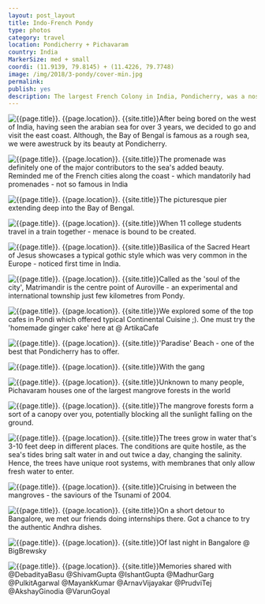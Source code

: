 ```yaml
---
layout: post_layout
title: Indo-French Pondy
type: photos
category: travel
location: Pondicherry + Pichavaram
country: India
MarkerSize: med + small
coordi: (11.9139, 79.8145) + (11.4226, 79.7748)
image: /img/2018/3-pondy/cover-min.jpg
permalink:
publish: yes
description: The largest French Colony in India, Pondicherry, was a nostalgic trip for me - after staying in France for about 4 months. I did try some of the French that I learned - but only to fail :(
---
```

<!-- http://compressjpeg.com -->
<!-- http://compressimage.toolur.com/ 1024, 400-->
<p class="center"><img src="{{site.baseurl}}/img/2018/3-pondy/1.jpg" alt="{{page.title}}. {{page.location}}. {{site.title}}" title="{{page.title}}">After being bored on the west of India, having seen the arabian sea for over 3 years, we decided to go and visit the east coast. Although, the Bay of Bengal is famous as a rough sea, we were awestruck by its beauty at Pondicherry.</p>

<p class="center"><img src="{{site.baseurl}}/img/2018/3-pondy/2.jpg" alt="{{page.title}}. {{page.location}}. {{site.title}}" title="{{page.title}}">The promenade was definitely one of the major contributors to the sea's added beauty. Reminded me of the French cities along the coast - which mandatorily had promenades - not so famous in India</p>

<p class="center"><img src="{{site.baseurl}}/img/2018/3-pondy/3.jpg" alt="{{page.title}}. {{page.location}}. {{site.title}}" title="{{page.title}}">The picturesque pier extending deep into the Bay of Bengal.</p>

<p class="center"><img src="{{site.baseurl}}/img/2018/3-pondy/4.jpg" alt="{{page.title}}. {{page.location}}. {{site.title}}" title="{{page.title}}">When 11 college students travel in a train together - menace is bound to be created.</p>

<p class="center"><img src="{{site.baseurl}}/img/2018/3-pondy/5.jpg" alt="{{page.title}}. {{page.location}}. {{site.title}}" title="{{page.title}}">Basilica of the Sacred Heart of Jesus showcases a typical gothic style which was very common in the Europe - noticed first time in India.</p>

<p class="center"><img src="{{site.baseurl}}/img/2018/3-pondy/6.jpg" alt="{{page.title}}. {{page.location}}. {{site.title}}" title="{{page.title}}">Called as the 'soul of the city', Matrimandir is the centre point of Auroville - an experimental and international township just few kilometres from Pondy.</p>

<p class="center"><img src="{{site.baseurl}}/img/2018/3-pondy/7.jpg" alt="{{page.title}}. {{page.location}}. {{site.title}}" title="{{page.title}}">We explored some of the top cafes in Pondi which offered typical Continental Cuisine ;). One must try the 'homemade ginger cake' here at @ ArtikaCafe</p>

<p class="center"><img src="{{site.baseurl}}/img/2018/3-pondy/8.jpg" alt="{{page.title}}. {{page.location}}. {{site.title}}" title="{{page.title}}">'Paradise' Beach - one of the best that Pondicherry has to offer.</p>

<p class="center"><img src="{{site.baseurl}}/img/2018/3-pondy/9.jpg" alt="{{page.title}}. {{page.location}}. {{site.title}}" title="{{page.title}}">With the gang</p>

<p class="center"><img src="{{site.baseurl}}/img/2018/3-pondy/10.jpg" alt="{{page.title}}. {{page.location}}. {{site.title}}" title="{{page.title}}">Unknown to many people, Pichavaram houses one of the largest mangrove forests in the world</p>

<p class="center"><img src="{{site.baseurl}}/img/2018/3-pondy/11.jpg" alt="{{page.title}}. {{page.location}}. {{site.title}}" title="{{page.title}}">The mangrove forests form a sort of a canopy over you, potentially blocking all the sunlight falling on the ground.</p>

<p class="center"><img src="{{site.baseurl}}/img/2018/3-pondy/12.jpg" alt="{{page.title}}. {{page.location}}. {{site.title}}" title="{{page.title}}">The trees grow in water that's 3-10 feet deep in different places. The conditions are quite hostile, as the sea's tides bring salt water in and out twice a day, changing the salinity. Hence, the trees have unique root systems, with membranes that only allow fresh water to enter.</p>

<p class="center"><img src="{{site.baseurl}}/img/2018/3-pondy/13.jpg" alt="{{page.title}}. {{page.location}}. {{site.title}}" title="{{page.title}}">Cruising in between the mangroves - the saviours of the Tsunami of 2004.</p>

<p class="center"><img src="{{site.baseurl}}/img/2018/3-pondy/14.jpg" alt="{{page.title}}. {{page.location}}. {{site.title}}" title="{{page.title}}">On a short detour to Bangalore, we met our friends doing internships there. Got a chance to try the authentic Andhra dishes.</p>

<p class="center"><img src="{{site.baseurl}}/img/2018/3-pondy/15.jpg" alt="{{page.title}}. {{page.location}}. {{site.title}}" title="{{page.title}}">Of last night in Bangalore @ BigBrewsky</p>

<p class="center"><img src="{{site.baseurl}}/img/2018/3-pondy/16.jpg" alt="{{page.title}}. {{page.location}}. {{site.title}}" title="{{page.title}}">Memories shared with @DebadityaBasu @ShivamGupta @IshantGupta @MadhurGarg @PulkitAgarwal @MayankKumar @ArnavVijayakar @PrudviTej @AkshayGinodia @VarunGoyal</p>


